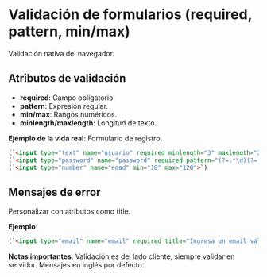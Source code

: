 # Validación de formularios (required, pattern, min/max)

Validación nativa del navegador.

## Atributos de validación

- **required**: Campo obligatorio.
- **pattern**: Expresión regular.
- **min/max**: Rangos numéricos.
- **minlength/maxlength**: Longitud de texto.

**Ejemplo de la vida real**: Formulario de registro.

```html
(`<input type="text" name="usuario" required minlength="3" maxlength="20">`)
(`<input type="password" name="password" required pattern="(?=.*\d)(?=.*[a-z])(?=.*[A-Z]).{8,}">`)
(`<input type="number" name="edad" min="18" max="120">`)
```

## Mensajes de error

Personalizar con atributos como title.

**Ejemplo**:

```html
(`<input type="email" name="email" required title="Ingresa un email válido">`)
```

**Notas importantes**: Validación es del lado cliente, siempre validar en servidor. Mensajes en inglés por defecto.